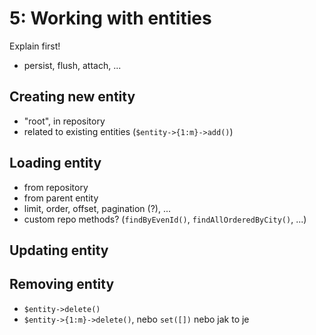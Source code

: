 5: Working with entities
========================

Explain first!
* persist, flush, attach, ...


Creating new entity
-------------------

* "root", in repository
* related to existing entities (`$entity->{1:m}->add()`)

Loading entity
--------------

* from repository
* from parent entity
* limit, order, offset, pagination (?), ...
* custom repo methods? (`findByEvenId()`, `findAllOrderedByCity()`, ...)

Updating entity
---------------

Removing entity
---------------

* `$entity->delete()`
* `$entity->{1:m}->delete()`, nebo `set([])` nebo jak to je
